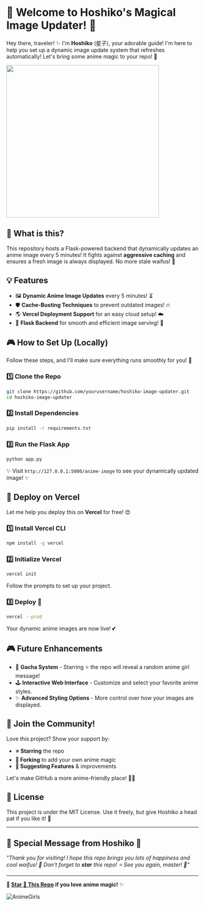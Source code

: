 # 🌸 Welcome to Hoshiko's Magical Image Updater! 🌸

Hey there, traveler! ✨ I'm **Hoshiko** (星子), your adorable guide! I'm here to help you set up a dynamic image update system that refreshes automatically! Let's bring some anime magic to your repo! 💖

<img src="https://i.imgur.com/CNG8kh3.jpg" height="400" width="400">

## 🚀 What is this?
This repository hosts a Flask-powered backend that dynamically updates an anime image every 5 minutes! It fights against **aggressive caching** and ensures a fresh image is always displayed. No more stale waifus! 🎀

## 💡 Features
- 🖼 **Dynamic Anime Image Updates** every 5 minutes! ⏳
- 🛡 **Cache-Busting Techniques** to prevent outdated images! 🔥
- 🌎 **Vercel Deployment Support** for an easy cloud setup! ☁️
- 🐍 **Flask Backend** for smooth and efficient image serving! 💨

## 🎮 How to Set Up (Locally)
Follow these steps, and I'll make sure everything runs smoothly for you! 🥰

### 1️⃣ Clone the Repo
```bash
git clone https://github.com/yourusername/hoshiko-image-updater.git
cd hoshiko-image-updater
```

### 2️⃣ Install Dependencies
```bash
pip install -r requirements.txt
```

### 3️⃣ Run the Flask App
```bash
python app.py
```

✨ Visit `http://127.0.0.1:5000/anime-image` to see your dynamically updated image! ✨

## 🚀 Deploy on Vercel
Let me help you deploy this on **Vercel** for free! 😍

### 1️⃣ Install Vercel CLI
```bash
npm install -g vercel
```

### 2️⃣ Initialize Vercel
```bash
vercel init
```
Follow the prompts to set up your project.

### 3️⃣ Deploy 🚀
```bash
vercel --prod
```
Your dynamic anime images are now live! 💕

## 🎮 Future Enhancements
- 🎁 **Gacha System** - Starring ⭐ the repo will reveal a random anime girl message!
- 🕹 **Interactive Web Interface** - Customize and select your favorite anime styles.
- ✨ **Advanced Styling Options** - More control over how your images are displayed.

## 💖 Join the Community!
Love this project? Show your support by:
- **⭐ Starring** the repo
- **🍴 Forking** to add your own anime magic
- **💬 Suggesting Features** & improvements

Let's make GitHub a more anime-friendly place! 🚀💖

## 📜 License
This project is under the MIT License. Use it freely, but give Hoshiko a head pat if you like it! 🥰

---

## 🎀 Special Message from Hoshiko 🎀
_"Thank you for visiting! I hope this repo brings you lots of happiness and cool waifus! 🌟 Don't forget to **star** this repo! ⭐ See you again, master! 💖"_

---

**💖 [Star 🌟 This Repo](https://github.com/yourusername/hoshiko-image-updater) if you love anime magic!** ✨

![AnimeGirls](http://127.0.0.1:5000/anime-image?t=123456)



